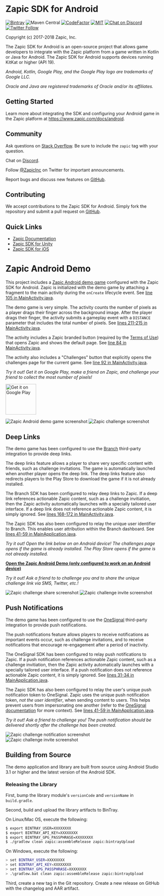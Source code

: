 # Zapic SDK for Android

[![Bintray](https://img.shields.io/bintray/v/zapic/maven/zapic-sdk-android.svg)](https://bintray.com/zapic/maven/zapic-sdk-android) ![Maven Central](https://img.shields.io/maven-central/v/com.zapic.sdk.android/zapic-sdk-android.svg) [![CodeFactor](https://www.codefactor.io/repository/github/zapicinc/zapic-sdk-android/badge)](https://www.codefactor.io/repository/github/zapicinc/zapic-sdk-android) [![MIT](https://img.shields.io/badge/license-MIT-yellow.svg)](https://opensource.org/licenses/MIT) [![Chat on Discord](https://img.shields.io/discord/430949891104309249.svg?logo=discord)](https://discord.gg/uC3k5D7) [![Twitter Follow](https://img.shields.io/twitter/follow/zapicinc.svg?style=social&label=Follow)](https://twitter.com/ZapicInc)

Copyright (c) 2017-2018 Zapic, Inc.

The Zapic SDK for Android is an open-source project that allows game developers to integrate with the Zapic platform from a game written in Kotlin or Java for Android. The Zapic SDK for Android supports devices running KitKat or higher (API 19).

_Android, Kotlin, Google Play, and the Google Play logo are trademarks of Google LLC._

_Oracle and Java are registered trademarks of Oracle and/or its affiliates._

## Getting Started

Learn more about integrating the SDK and configuring your Android game in the Zapic platform at https://www.zapic.com/docs/android.

## Community

Ask questions on [Stack Overflow](https://stackoverflow.com/questions/ask?tags=zapic). Be sure to include the `zapic` tag with your question.

Chat on [Discord](https://discord.gg/uC3k5D7).

Follow [@ZapicInc](https://twitter.com/ZapicInc) on Twitter for important announcements.

Report bugs and discuss new features on [GitHub](https://github.com/ZapicInc/Zapic-SDK-Android/issues).

## Contributing

We accept contributions to the Zapic SDK for Android. Simply fork the repository and submit a pull request on [GitHub](https://github.com/ZapicInc/Zapic-SDK-Android/pulls).

## Quick Links

* [Zapic Documentation](https://www.zapic.com/docs)
* [Zapic SDK for Unity](https://github.com/ZapicInc/Zapic-SDK-Unity)
* [Zapic SDK for iOS](https://github.com/ZapicInc/Zapic-SDK-iOS)

# Zapic Android Demo

This project includes a [Zapic Android demo game](zapic-demo) configured with the Zapic SDK for Android. Zapic is initialized with the demo game by attaching a fragment to the main activity during the `onCreate` lifecycle event. See [line 105 in MainActivity.java](zapic-demo/src/main/java/com/zapic/androiddemo/MainActivity.java#L105).

The demo game is very simple. The activity counts the number of pixels as a player drags their finger across the background image. After the player drags their finger, the activity submits a gameplay event with a `DISTANCE` parameter that includes the total number of pixels. See [lines 211-215 in MainActivity.java](zapic-demo/src/main/java/com/zapic/androiddemo/MainActivity.java#L211-L215).

The activity includes a Zapic branded button (required by the [Terms of Use](https://www.zapic.com/terms/)) that opens Zapic and shows the default page. See [line 84 in MainActivity.java](zapic-demo/src/main/java/com/zapic/androiddemo/MainActivity.java#L84).

The activity also includes a "Challenges" button that explicitly opens the challenges page for the current game. See [line 92 in MainActivity.java](zapic-demo/src/main/java/com/zapic/androiddemo/MainActivity.java#L92).

*Try it out! Get it on Google Play, make a friend on Zapic, and challenge your friend to collect the most number of pixels!*

[<img alt="Get it on Google Play" height="100" src="https://play.google.com/intl/en_us/badges/images/generic/en_badge_web_generic.png" />](https://play.google.com/store/apps/details?id=com.zapic.androiddemo)

<img alt="Zapic Android demo game screenshot" src="docs/screenshot_game.jpg" /> <img alt="Zapic challenge screenshot" src="docs/screenshot_challenge.jpg" />

## Deep Links

The demo game has been configured to use the [Branch](https://branch.io/) third-party integration to provide deep links.

The deep links feature allows a player to share very specific content with friends, such as challenge invitations. The game is automatically launched when another player opens the deep link. The deep links feature also redirects players to the Play Store to download the game if it is not already installed.

The Branch SDK has been configured to relay deep links to Zapic. If a deep link references actionable Zapic content, such as a challenge invitiation, then the Zapic activity automatically launches with a specially tailored user interface. If a deep link does not reference actionable Zapic content, it is simply ignored. See [lines 168-172 in MainActivity.java](zapic-demo/src/main/java/com/zapic/androiddemo/MainActivity.java#L168-L172).

The Zapic SDK has also been configured to relay the unique user identifier to Branch. This enables user attribution within the Branch dashboard. See [lines 41-59 in MainApplication.java](zapic-demo/src/main/java/com/zapic/androiddemo/MainApplication.java#L41-L59).

*Try it out! Open the link below on an Android device! The challenges page opens if the game is already installed. The Play Store opens if the game is not already installed.*

[**Open the Zapic Android Demo (only configured to work on an Android device)**](https://6k50.app.link/DLH7j8jpeM)

*Try it out! Ask a friend to to challenge you and to share the unique challenge link via SMS, Twitter, etc.!*

<img alt="Zapic challenge share screenshot" src="docs/screenshot_challenge_share.jpg" /> <img alt="Zapic challenge invite screenshot" src="docs/screenshot_challenge_invite.jpg" />

## Push Notifications

The demo game has been configured to use the [OneSignal](https://onesignal.com) third-party integration to provide push notifications.

The push notifications feature allows players to receive notifications as important events occur, such as challenge invitations, and to receive notifications that encourage re-engagement after a period of inactivity.

The OneSignal SDK has been configured to relay push notifications to Zapic. If a push notification references actionable Zapic content, such as a challenge invitiation, then the Zapic activity automatically launches with a specially tailored user interface. If a push notification does not reference actionable Zapic content, it is simply ignored. See [lines 31-34 in MainApplication.java](zapic-demo/src/main/java/com/zapic/androiddemo/MainApplication.java#L31-L34).

The Zapic SDK has also been configured to relay the user's unique push notification token to OneSignal. Zapic uses the unique push notification token, *not the user identifier*, when sending content to users. This helps prevent users from impersonating one another (refer to the [OneSignal documentation](https://documentation.onesignal.com/docs/identity-verification) for more context). See [lines 41-59 in MainApplication.java](zapic-demo/src/main/java/com/zapic/androiddemo/MainApplication.java#L41-L59).

*Try it out! Ask a friend to challenge you! The push notification should be delivered shortly after the challenge has been created.*

<img alt="Zapic challenge notification screenshot" src="docs/screenshot_notification.jpg" /> <img alt="Zapic challenge invite screenshot" src="docs/screenshot_challenge_invite.jpg" />

## Building from Source

The demo application and library are built from source using Android Studio 3.1 or higher and the latest version of the Android SDK.

### Releasing the Library

First, bump the library module's `versionCode` and `versionName` in `build.gradle`.

Second, build and upload the library artifacts to BinTray.

On Linux/Mac OS, execute the following:

```sh
$ export BINTRAY_USER=XXXXXXXX
$ export BINTRAY_API_KEY=XXXXXXXX
$ export BINTRAY_GPG_PASSPHRASE=XXXXXXXX
$ ./gradlew clean zapic:assembleRelease zapic:bintrayUpload
```

On Windows, execute the following:

```sh
> set BINTRAY_USER=XXXXXXXX
> set BINTRAY_API_KEY=XXXXXXXX
> set BINTRAY_GPG_PASSPHRASE=XXXXXXXX
> .\gradlew.bat clean zapic:assembleRelease zapic:bintrayUpload
```

Third, create a new tag in the Git repository. Create a new release on GitHub with the changelog and AAR artifact.
